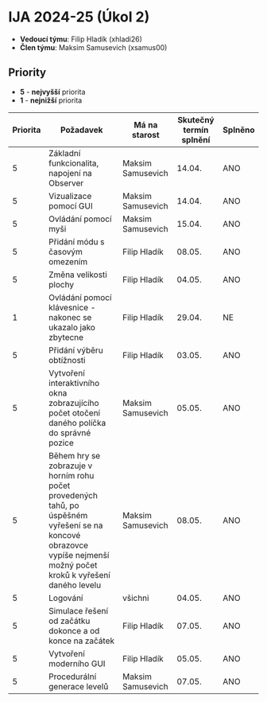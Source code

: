 # IJA 2024-25 (Úkol 2)

- **Vedoucí týmu**: Filip Hladík (xhladi26)
- **Člen týmu**: Maksim Samusevich (xsamus00)

## Priority

- **5** - **nejvyšší** priorita
- **1** - **nejnižší** priorita

| Priorita | Požadavek                                                                                                                                                            | Má na starost     | Skutečný termín splnění | Splněno |
|----------|----------------------------------------------------------------------------------------------------------------------------------------------------------------------|-------------------|-------------------------|---------|
| 5        | Základní funkcionalita, napojení na Observer                                                                                                                         | Maksim Samusevich | 14.04.                  | ANO     |
| 5        | Vizualizace pomocí GUI                                                                                                                                               | Maksim Samusevich | 14.04.                  | ANO     |
| 5        | Ovládání pomocí myši                                                                                                                                                 | Maksim Samusevich | 15.04.                  | ANO     |
| 5        | Přidání módu s časovým omezením                                                                                                                                      | Filip Hladík      | 08.05.                  | ANO     |
| 5        | Změna velikosti plochy                                                                                                                                               | Filip Hladík      | 04.05.                  | ANO     |
| 1        | Ovládání pomocí klávesnice    - nakonec se ukazalo jako zbytecne                                                                                                     | Filip Hladík      | 29.04.                  | NE      |
| 5        | Přidání výběru obtížnosti                                                                                                                                            | Filip Hladík      | 03.05.                  | ANO     |
| 5        | Vytvoření interaktivního okna zobrazujícího počet otočení daného políčka do správné pozice                                                                           | Maksim Samusevich | 05.05.                  | ANO     |
| 5        | Během hry se zobrazuje v horním rohu počet provedených tahů, po úspěšném vyřešení se na koncové obrazovce vypíše nejmenší možný počet kroků k vyřešení daného levelu | Maksim Samusevich | 08.05.                  | ANO     |
| 5        | Logování                                                                                                                                                             | všichni           | 04.05.                  | ANO     |
| 5        | Simulace řešení od začátku dokonce a od konce na začátek                                                                                                             | Filip Hladík      | 07.05.                  | ANO     |
| 5        | Vytvoření moderního GUI                                                                                                                                              | Filip Hladík      | 05.05.                  | ANO     |
| 5        | Procedurální generace levelů                                                                                                                                         | Maksim Samusevich | 07.05.                  | ANO     |

